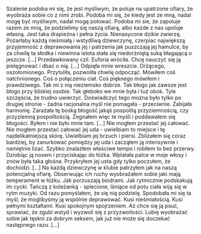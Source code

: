 Szalenie podoba mi się, że jest myśliwym, że poluje na upatrzone ofiary, że wyobraża sobie co z nimi zrobi.
Podoba mi się, że kiedy jest ze mną, nadal mogę być myśliwym, nadal mogę polować.
Podoba mi sie, że zapoluje razem ze mną, że podzielimy się naszą ofiarą, albo kazde z nas upoluje własną.
Jest taka drapieżna i pełna życia.
Nienasycone dzikie zwierzę.
Pożarłaby każdą nieśmiałą i wstydliwą dziewczynę, czerpiac największą przyjemność z deprawowania jej i patrzenia jak puszczają jej hamulce, by za chwilę ta słodka i niewinna istota stała się niedorżniętą suką błagającą o jeszcze.
[...]
Przedawkowany czil.
Euforia wróciła.
Chcę nauczyć się ją pielęgnować i dbać o nią.
[...]
Odpięła mnie wreszcie.
Drżącego, oszołomionego.
Przytuliła, pozwoliła chwilę odpocząć.
Mówiłem coś natchnionego. Coś o połączeniu ciał. Coś pięknego mówiłem i prawdziwego.
Tak mi z nią nieziemsko dobrze.
Tak błogo jak zawsze jest błogo przy bliskiej osobie.
Tak głeboko we mnie była i tuż obok.
Tyle szczęścia, że trudno uwierzyć.
Doświadczyć tego można było tylko po drugiej stronie - żadna racjonalna myśl nie pomagała - przeciwnie. Zabijała harmonię. Zarażała tę boską błogość jakąś pospolitą przyziemnością, czy przyziemną pospolitością. Żegnałem więc te myśli i poddawałem się błogości.
Byłem i nie było mnie tam.
[...]
Nie mogłem przestać jej całować.
Nie mogłem przestać całować jej uda - uwielbiam to miejsce i tę najdelikatniejszą skórę.
Uwielbiam jej brzuch i piersi.
Zbliżałem się coraz bardziej, by zanurkować pomiędzy jej uda i zacząłem ją intensywnie i namiętnie lizać. Szybko znalazłem właściwe tempo i robiłem to bez przerwy. Dziobiąc ją nosem i przyciskając do łóżka. Wplatała palce w moje włosy i znów była taka głośna.
Przykryłem jej usta gdy tylko poczułem, że dochodzi.
[...]
Na każdą dziewczynę w klubie patrzyłem jak na naszą potencjalną ofiarę. Obserwując ich ruchy wyobrażałem sobie jaki mają temperament w łóżku. Jak porzuszają biodrami. Jak rytmicznie podskakują im cycki. Tańczą z koleżanką - splecione, lśniące od potu ciała wiją się w rytm muzyki.
Od razu pomyślałem, że się nią podzielę. Spodobała mi się ta myśl, że moglibyśmy ją wspólnie deprawować. Kusi nieśmiałością. Kusi pełnymi kształtami. Kusi spokojnym spojrzeniem. Aż chce się ją psuć, sprawiać, że zgubi wstyd i wyzwoli się z przyzwoitości.
Lubię wyobrażać sobie jak tęskni za dobrym seksem, jak już nie może się doczekać następnego razu.
[...]
